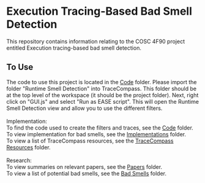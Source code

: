 # Execution Tracing-Based Bad Smell Detection
This repository contains information relating to the COSC 4F90 project entitled Execution tracing-based bad smell detection.
<br />
## To Use
The code to use this project is located in the [Code](Code/) folder. Please import the folder "Runtime Smell Detection" into TraceCompass. This folder should be at the top level of the workspace (it should be the project folder). Next, right click on "GUI.js" and select "Run as EASE script". This will open the Runtime Smell Detection view and allow you to use the different filters.
<br />
<br />Implementation:
<br />To find the code used to create the filters and traces, see the [Code](Code/) folder.
<br />To view implementation for bad smells, see the [Implementations](Implementations/) folder.
<br />To view a list of TraceCompass resources, see the [TraceCompass Resources](TraceCompass-Resources/) folder.
<br />
<br />Research:
<br />To view summaries on relevant papers, see the [Papers](Papers/) folder.
<br />To view a list of potential bad smells, see the [Bad Smells](Bad-Smells/) folder.
